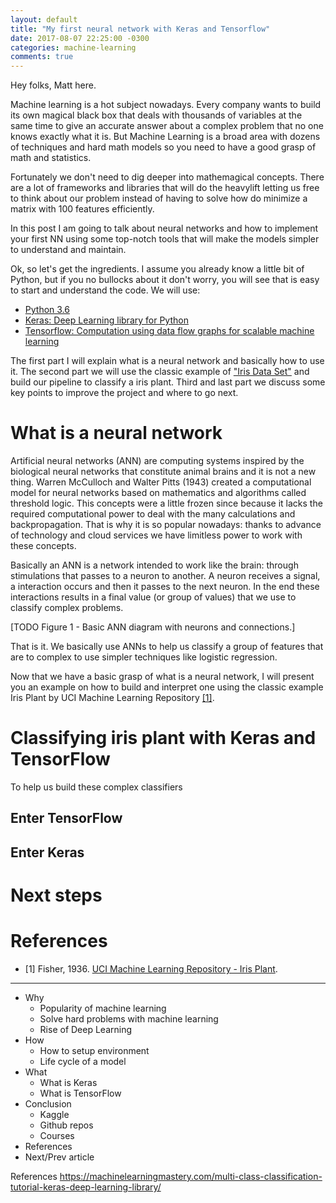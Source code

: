 ```yaml
---
layout: default
title: "My first neural network with Keras and Tensorflow"
date: 2017-08-07 22:25:00 -0300
categories: machine-learning
comments: true
---
```


Hey folks, Matt here.

Machine learning is a hot subject nowadays. Every company wants to build its own magical black box that deals with thousands of variables at the same time to give an accurate answer about a complex problem that no one knows exactly what it is. But Machine Learning is a broad area with dozens of techniques and hard math models so you need to have a good grasp of math and statistics.

Fortunately we don't need to dig deeper into mathemagical concepts. There are a lot of frameworks and libraries that will do the heavylift letting us free to think about our problem instead of having to solve how do minimize a matrix with 100 features efficiently.

In this post I am going to talk about neural networks and how to implement your first NN using some top-notch tools that will make the models simpler to understand and maintain.

Ok, so let's get the ingredients. I assume you already know a little bit of Python, but if you no bullocks about it don't worry, you will see that is easy to start and understand the code. We will use:

- [Python 3.6](https://www.python.org/downloads/release/python-360/)
- [Keras: Deep Learning library for Python](https://github.com/fchollet/keras)
- [Tensorflow: Computation using data flow graphs for scalable machine learning](https://github.com/tensorflow/tensorflow)

The first part I will explain what is a neural network and basically how to use it. The second part we will use the classic example of ["Iris Data Set"](http://archive.ics.uci.edu/ml/datasets/Iris) and build our pipeline to classify a iris plant. Third and last part we discuss some key points to improve the project and where to go next.

# What is a neural network

Artificial neural networks (ANN) are computing systems inspired by the biological neural networks that constitute animal brains and it is not a new thing. Warren McCulloch and Walter Pitts (1943) created a computational model for neural networks based on mathematics and algorithms called threshold logic. This concepts were a little frozen since because it lacks the required computational power to deal with the many calculations and backpropagation. That is why it is so popular nowadays: thanks to advance of technology and cloud services we have limitless power to work with these concepts.

Basically an ANN is a network intended to work like the brain: through stimulations that passes to a neuron to another. A neuron receives a signal, a interaction occurs and then it passes to the next neuron. In the end these interactions results in a final value (or group of values) that we use to classify complex problems.

[TODO Figure 1 - Basic ANN diagram with neurons and connections.]

That is it. We basically use ANNs to help us classify a group of features that are to complex to use simpler techniques like logistic regression.

Now that we have a basic grasp of what is a neural network, I will present you an example on how to build and interpret one using the classic example Iris Plant by UCI Machine Learning Repository [[1]](https://archive.ics.uci.edu/ml/datasets/iris).

# Classifying iris plant with Keras and TensorFlow

To help us build these complex classifiers

## Enter TensorFlow

## Enter Keras

# Next steps

# References

- [1] Fisher, 1936. [UCI Machine Learning Repository - Iris Plant](https://archive.ics.uci.edu/ml/datasets/iris).

---

- Why
  - Popularity of machine learning
  - Solve hard problems with machine learning
  - Rise of Deep Learning
- How
  - How to setup environment
  - Life cycle of a model
- What
  - What is Keras
  - What is TensorFlow
- Conclusion
  - Kaggle
  - Github repos
  - Courses
- References
- Next/Prev article

References
https://machinelearningmastery.com/multi-class-classification-tutorial-keras-deep-learning-library/
